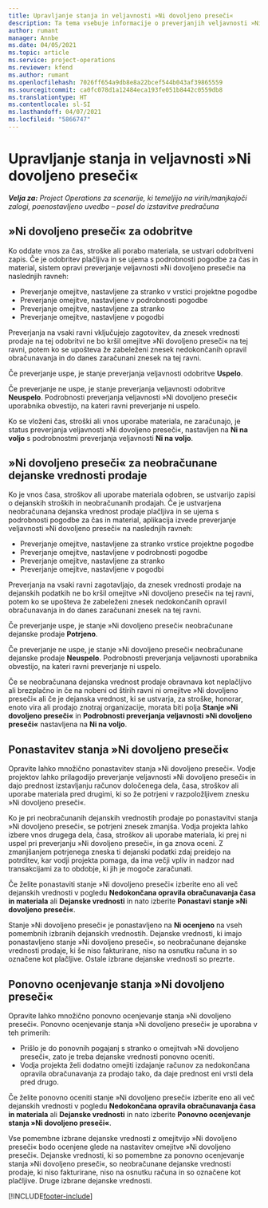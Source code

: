 ```yaml
---
title: Upravljanje stanja in veljavnosti »Ni dovoljeno preseči«
description: Ta tema vsebuje informacije o preverjanjih veljavnosti »Ni dovoljeno preseči« izvedenih v aplikaciji Project Operations.
author: rumant
manager: Annbe
ms.date: 04/05/2021
ms.topic: article
ms.service: project-operations
ms.reviewer: kfend
ms.author: rumant
ms.openlocfilehash: 7026ff654a9db8e8a22bcef544b043af39865559
ms.sourcegitcommit: ca0fc078d1a12484eca193fe051b8442c0559db8
ms.translationtype: HT
ms.contentlocale: sl-SI
ms.lasthandoff: 04/07/2021
ms.locfileid: "5866747"
---
```

# <a name="manage-not-to-exceed-status-and-validations"></a>Upravljanje stanja in veljavnosti »Ni dovoljeno preseči« 

_**Velja za:** Project Operations za scenarije, ki temeljijo na virih/manjkajoči zalogi, poenostavljeno uvedbo – posel do izstavitve predračuna_

## <a name="not-to-exceed-on-approvals"></a>»Ni dovoljeno preseči« za odobritve

Ko oddate vnos za čas, stroške ali porabo materiala, se ustvari odobritveni zapis. Če je odobritev plačljiva in se ujema s podrobnosti pogodbe za čas in material, sistem opravi preverjanje veljavnosti »Ni dovoljeno preseči« na naslednjih ravneh:

  - Preverjanje omejitve, nastavljene za stranko v vrstici projektne pogodbe
  - Preverjanje omejitve, nastavljene v podrobnosti pogodbe
  - Preverjanje omejitve, nastavljene za stranko
  - Preverjanje omejitve, nastavljene v pogodbi

Preverjanja na vsaki ravni vključujejo zagotovitev, da znesek vrednosti prodaje na tej odobritvi ne bo kršil omejitve »Ni dovoljeno preseči« na tej ravni, potem ko se upošteva že zabeleženi znesek nedokončanih opravil obračunavanja in do danes zaračunani znesek na tej ravni.

Če preverjanje uspe, je stanje preverjanja veljavnosti odobritve **Uspelo**.

Če preverjanje ne uspe, je stanje preverjanja veljavnosti odobritve **Neuspelo**. Podrobnosti preverjanja veljavnosti »Ni dovoljeno preseči« uporabnika obvestijo, na kateri ravni preverjanje ni uspelo.

Ko se vloženi čas, stroški ali vnos uporabe materiala, ne zaračunajo, je status preverjanja veljavnosti »Ni dovoljeno preseči«, nastavljen na **Ni na voljo** s podrobnostmi preverjanja veljavnosti **Ni na voljo**.

## <a name="not-to-exceed-on-unbilled-sales-actuals"></a>»Ni dovoljeno preseči« za neobračunane dejanske vrednosti prodaje

Ko je vnos časa, stroškov ali uporabe materiala odobren, se ustvarijo zapisi o dejanskih stroških in neobračunanih prodajah. Če je ustvarjena neobračunana dejanska vrednost prodaje plačljiva in se ujema s podrobnosti pogodbe za čas in material, aplikacija izvede preverjanje veljavnosti »Ni dovoljeno preseči« na naslednjih ravneh:

  - Preverjanje omejitve, nastavljene za stranko vrstice projektne pogodbe
  - Preverjanje omejitve, nastavljene v podrobnosti pogodbe
  - Preverjanje omejitve, nastavljene za stranko
  - Preverjanje omejitve, nastavljene v pogodbi

Preverjanja na vsaki ravni zagotavljajo, da znesek vrednosti prodaje na dejanskih podatkih ne bo kršil omejitve »Ni dovoljeno preseči« na tej ravni, potem ko se upošteva že zabeleženi znesek nedokončanih opravil obračunavanja in do danes zaračunani znesek na tej ravni.

Če preverjanje uspe, je stanje »Ni dovoljeno preseči« neobračunane dejanske prodaje **Potrjeno**.

Če preverjanje ne uspe, je stanje »Ni dovoljeno preseči« neobračunane dejanske prodaje **Neuspelo**. Podrobnosti preverjanja veljavnosti uporabnika obvestijo, na kateri ravni preverjanje ni uspelo.

Če se neobračunana dejanska vrednost prodaje obravnava kot neplačljivo ali brezplačno in če na nobeni od štirih ravni ni omejitve »Ni dovoljeno preseči« ali če je dejanska vrednost, ki se ustvarja, za stroške, honorar, enoto vira ali prodajo znotraj organizacije, morata biti polja **Stanje »Ni dovoljeno preseči«** in **Podrobnosti preverjanja veljavnosti »Ni dovoljeno preseči«** nastavljena na **Ni na voljo**.

## <a name="reset-the-not-to-exceed-status"></a>Ponastavitev stanja »Ni dovoljeno preseči«

Opravite lahko množično ponastavitev stanja »Ni dovoljeno preseči«. Vodje projektov lahko prilagodijo preverjanje veljavnosti »Ni dovoljeno preseči« in dajo prednost izstavljanju računov določenega dela, časa, stroškov ali uporabe materiala pred drugimi, ki so že potrjeni v razpoložljivem znesku »Ni dovoljeno preseči«.

Ko je pri neobračunanih dejanskih vrednostih prodaje po ponastavitvi stanja »Ni dovoljeno preseči«, se potrjeni znesek zmanjša. Vodja projekta lahko izbere vnos drugega dela, časa, stroškov ali uporabe materiala, ki prej ni uspel pri preverjanju »Ni dovoljeno preseči«, in ga znova oceni. Z zmanjšanjem potrjenega zneska ti dejanski podatki zdaj preidejo na potrditev, kar vodji projekta pomaga, da ima večji vpliv in nadzor nad transakcijami za to obdobje, ki jih je mogoče zaračunati.

Če želite ponastaviti stanje »Ni dovoljeno preseči« izberite eno ali več dejanskih vrednosti v pogledu **Nedokončana opravila obračunavanja časa in materiala** ali **Dejanske vrednosti** in nato izberite **Ponastavi stanje »Ni dovoljeno preseči«**.

Stanje »Ni dovoljeno preseči« je ponastavljeno na **Ni ocenjeno** na vseh pomembnih izbranih dejanskih vrednostih. Dejanske vrednosti, ki imajo ponastavljeno stanje »Ni dovoljeno preseči«, so neobračunane dejanske vrednosti prodaje, ki še niso fakturirane, niso na osnutku računa in so označene kot plačljive. Ostale izbrane dejanske vrednosti so prezrte.

## <a name="reevaluate-not-to-exceed-status"></a>Ponovno ocenjevanje stanja »Ni dovoljeno preseči«

Opravite lahko množično ponovno ocenjevanje stanja »Ni dovoljeno preseči«. Ponovno ocenjevanje stanja »Ni dovoljeno preseči« je uporabna v teh primerih:

  - Prišlo je do ponovnih pogajanj s stranko o omejitvah »Ni dovoljeno preseči«, zato je treba dejanske vrednosti ponovno oceniti.
  - Vodja projekta želi dodatno omejiti izdajanje računov za nedokončana opravila obračunavanja za prodajo tako, da daje prednost eni vrsti dela pred drugo.

Če želite ponovno oceniti stanje »Ni dovoljeno preseči« izberite eno ali več dejanskih vrednosti v pogledu **Nedokončana opravila obračunavanja časa in materiala** ali **Dejanske vrednosti** in nato izberite **Ponovno ocenjevanje stanja »Ni dovoljeno preseči«**.

Vse pomembne izbrane dejanske vrednosti z omejitvijo »Ni dovoljeno preseči« bodo ocenjene glede na nastavitev omejitve »Ni dovoljeno preseči«. Dejanske vrednosti, ki so pomembne za ponovno ocenjevanje stanja »Ni dovoljeno preseči«, so neobračunane dejanske vrednosti prodaje, ki niso fakturirane, niso na osnutku računa in so označene kot plačljive. Druge izbrane dejanske vrednosti.


[!INCLUDE[footer-include](../../includes/footer-banner.md)]
